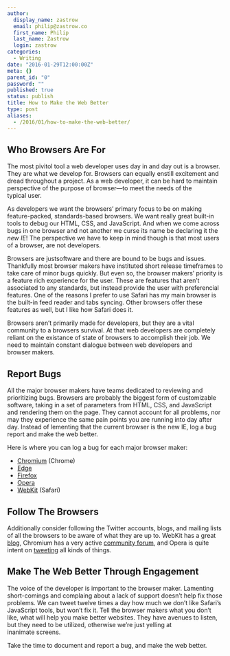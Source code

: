 ```yaml
---
author:
  display_name: zastrow
  email: philip@zastrow.co
  first_name: Philip
  last_name: Zastrow
  login: zastrow
categories:
  - Writing
date: "2016-01-29T12:00:00Z"
meta: {}
parent_id: "0"
password: ""
published: true
status: publish
title: How to Make the Web Better
type: post
aliases:
  - /2016/01/how-to-make-the-web-better/
---
```

<h2 id="who-browsers-are-for">Who Browsers Are For</h2>
<p>The most pivitol tool a web developer uses day in and day out is a browser. They are what we develop for. Browsers can equally enstill excitement and dread throughout a project. As a web developer, it can be hard to maintain perspective of the purpose of browser—to meet the needs of the typical user.</p>
<p>As developers we want the browsers’ primary focus to be on making feature-packed, standards-based browsers. We want really great built-in tools to debug our HTML, CSS, and JavaScript. And when we come across bugs in one browser and not another we curse its name be declaring it the <em>new IE</em>! The perspective we have to keep in mind though is that most users of a browser, are not developers.</p>
<p>Browsers are justsoftware and there are bound to be bugs and issues. Thankfully most browser makers have instituted short release timeframes to take care of minor bugs quickly. But even so, the browser makers’ priority is a feature rich experience for the user. These are features that aren’t associated to any standards, but instead provide the user with preferencial features. One of the reasons I prefer to use Safari has my main browser is the built-in feed reader and tabs syncing. Other browsers offer these features as well, but I like how Safari does it.</p>
<p>Browsers aren’t primarily made for developers, but they are a vital community to a browsers survival. At that web developers are completely reliant on the existance of state of browsers to accomplish their job. We need to maintain constant dialogue between web developers and browser makers.</p>
<h2 id="report-bugs">Report Bugs</h2>
<p>All the major browser makers have teams dedicated to reviewing and prioritizing bugs. Browsers are probably the biggest form of customizable software, taking in a set of parameters from HTML, CSS, and JavaScript and rendering them on the page. They cannot account for all problems, nor may they experience the same pain points you are running into day after day. Instead of lementing that the current browser is the new IE, log a bug report and make the web better.</p>
<p>Here is where you can log a bug for each major browser maker:</p>
<ul>
<li><a href="http://www.chromium.org/for-testers/bug-reporting-guidelines">Chromium</a> (Chrome)</li>
<li><a href="https://connect.microsoft.com/IE/Feedback">Edge</a></li>
<li><a href="https://bugzilla.mozilla.org/form.mdn">Firefox</a></li>
<li><a href="https://bugs.opera.com/wizard/">Opera</a></li>
<li><a href="https://webkit.org/reporting-bugs">WebKit</a> (Safari)</li>
</ul>
<h2 id="follow-the-browsers">Follow The Browsers</h2>
<p>Additionally consider following the Twitter accounts, blogs, and mailing lists of all the browsers to be aware of what they are up to. WebKit has a great <a href="https://webkit.org/blog/">blog</a>, Chromium has a very active <a href="http://www.chromium.org/developers/discussion-groups">community forum</a>, and Opera is quite intent on <a href="https://www.twitter.com/opera">tweeting</a> all kinds of things.</p>
<h2 id="make-the-web-better-throughengagement">Make The Web Better Through Engagement</h2>
<p>The voice of the developer is important to the browser maker. Lamenting short-comings and complaing about a lack of support doesn’t help fix those problems. We can tweet twelve times a day how much we don’t like Safari’s JavaScript tools, but won’t fix it. Tell the browser makers what you don’t like, what will help you make better websites. They have avenues to listen, but they need to be utilized, otherwise we’re just yelling at inanimate screens.</p>
<p>Take the time to document and report a bug, and make the web better.</p>
